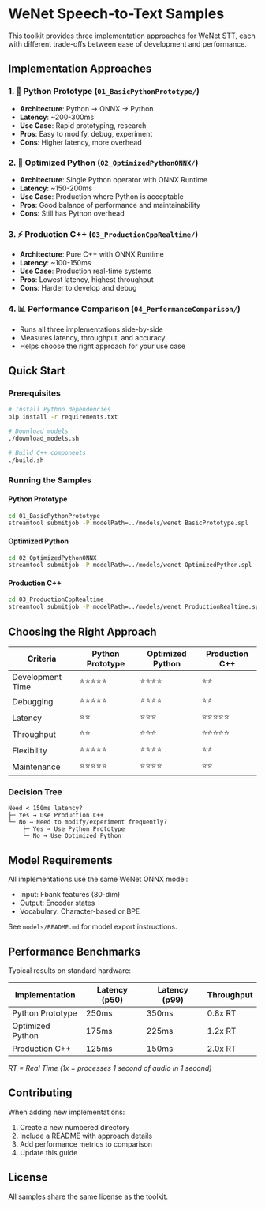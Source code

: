 # WeNet Speech-to-Text Samples

This toolkit provides three implementation approaches for WeNet STT, each with different trade-offs between ease of development and performance.

## Implementation Approaches

### 1. 🐍 Python Prototype (`01_BasicPythonPrototype/`)
- **Architecture**: Python → ONNX → Python
- **Latency**: ~200-300ms
- **Use Case**: Rapid prototyping, research
- **Pros**: Easy to modify, debug, experiment
- **Cons**: Higher latency, more overhead

### 2. 🚀 Optimized Python (`02_OptimizedPythonONNX/`)
- **Architecture**: Single Python operator with ONNX Runtime
- **Latency**: ~150-200ms
- **Use Case**: Production where Python is acceptable
- **Pros**: Good balance of performance and maintainability
- **Cons**: Still has Python overhead

### 3. ⚡ Production C++ (`03_ProductionCppRealtime/`)
- **Architecture**: Pure C++ with ONNX Runtime
- **Latency**: ~100-150ms
- **Use Case**: Production real-time systems
- **Pros**: Lowest latency, highest throughput
- **Cons**: Harder to develop and debug

### 4. 📊 Performance Comparison (`04_PerformanceComparison/`)
- Runs all three implementations side-by-side
- Measures latency, throughput, and accuracy
- Helps choose the right approach for your use case

## Quick Start

### Prerequisites
```bash
# Install Python dependencies
pip install -r requirements.txt

# Download models
./download_models.sh

# Build C++ components
./build.sh
```

### Running the Samples

#### Python Prototype
```bash
cd 01_BasicPythonPrototype
streamtool submitjob -P modelPath=../models/wenet BasicPrototype.spl
```

#### Optimized Python
```bash
cd 02_OptimizedPythonONNX
streamtool submitjob -P modelPath=../models/wenet OptimizedPython.spl
```

#### Production C++
```bash
cd 03_ProductionCppRealtime
streamtool submitjob -P modelPath=../models/wenet ProductionRealtime.spl
```

## Choosing the Right Approach

| Criteria | Python Prototype | Optimized Python | Production C++ |
|----------|-----------------|------------------|----------------|
| Development Time | ⭐⭐⭐⭐⭐ | ⭐⭐⭐⭐ | ⭐⭐ |
| Debugging | ⭐⭐⭐⭐⭐ | ⭐⭐⭐⭐ | ⭐⭐ |
| Latency | ⭐⭐ | ⭐⭐⭐ | ⭐⭐⭐⭐⭐ |
| Throughput | ⭐⭐ | ⭐⭐⭐ | ⭐⭐⭐⭐⭐ |
| Flexibility | ⭐⭐⭐⭐⭐ | ⭐⭐⭐⭐ | ⭐⭐ |
| Maintenance | ⭐⭐⭐⭐⭐ | ⭐⭐⭐⭐ | ⭐⭐ |

### Decision Tree
```
Need < 150ms latency?
├─ Yes → Use Production C++
└─ No → Need to modify/experiment frequently?
    ├─ Yes → Use Python Prototype
    └─ No → Use Optimized Python
```

## Model Requirements

All implementations use the same WeNet ONNX model:
- Input: Fbank features (80-dim)
- Output: Encoder states
- Vocabulary: Character-based or BPE

See `models/README.md` for model export instructions.

## Performance Benchmarks

Typical results on standard hardware:

| Implementation | Latency (p50) | Latency (p99) | Throughput |
|----------------|---------------|---------------|------------|
| Python Prototype | 250ms | 350ms | 0.8x RT |
| Optimized Python | 175ms | 225ms | 1.2x RT |
| Production C++ | 125ms | 150ms | 2.0x RT |

*RT = Real Time (1x = processes 1 second of audio in 1 second)*

## Contributing

When adding new implementations:
1. Create a new numbered directory
2. Include a README with approach details
3. Add performance metrics to comparison
4. Update this guide

## License

All samples share the same license as the toolkit.